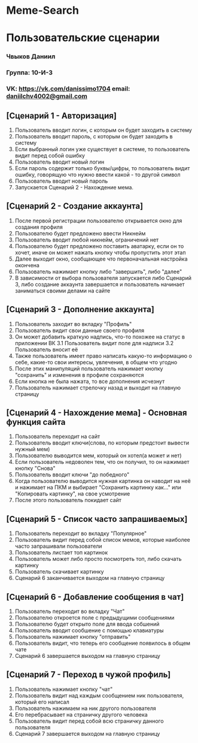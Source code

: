
# Meme-Search
# Пользовательские сценарии
### Чвыков Даниил
### Группа: 10-И-3
### VK: https://vk.com/danissimo1704 email: daniilchv4002@gmail.com

## [Сценарий 1 - Авторизация]
 1. Пользователь вводит логин, с которым он будет заходить в систему
 2. Пользователь вводит пароль, с которым он будет заходить в систему
 3. Если выбранный логин уже существует в системе, то пользователь видит перед собой ошибку
 4. Пользователь вводит новый логин
 5. Если пароль содержит только буквы/цифры, то пользователь видит ошибку, говорящую что нужно ввести какой - то другой символ
 6. Пользователь вводит новый пароль
 7. Запускается Сценарий 2 - Нахождение мема.

## [Сценарий 2 - Создание аккаунта]
 1. После первой регистрации пользователю открывается окно для создания профиля
 2. Пользователю будет предложено ввести Никнейм
 3. Пользователь вводит любой никнейм, ограничений нет
 4. Пользователю будет предложено поставить аватарку, если он то хочет, иначе он может нажать кнопку чтобы пропустить этот этап
 5. Далее выходит окно, сообщающее что первоначальная настройка окончена
 6. Пользователь нажимает кнопку либо "завершить", либо "далее"
 7. В зависимости от выбора пользователя запускается либо Сценарий 3, либо создание аккаунта завершается и пользователь начинает заниматься своими делами на сайте

## [Сценарий 3 - Дополнение аккаунта]
 1. Пользователь заходит во вкладку "Профиль" 
 2. Пользователь видит свои данные своего профиля
 3. Он может добавить краткую надпись, что-то похожее на статус в приложении ВК
    3.1 Пользователь видит поле для надписи
    3.2 Пользователь вносит её 
 4. Также пользователь имеет право написать какую-то информацию о себе, какие-то свои интересы, увлечения, в общем что угодно
 5. После этих манипуляций пользователь нажимает кнопку "сохранить" и изменения в профиле сохраняются
 6. Если кнопка не была нажата, то все дополнения исчезнут
 7. Пользователь нажимает стрелочку назад и выходит на главную страницу 

## [Сценарий 4 - Нахождение мема] - Основная функция сайта
 1. Пользователь переходит на сайт
 2. Пользователь вводит ключи(слова, по которым предстоит вывести нужный мем)
 3. Пользователю выводится мем, который он хотел(а может и нет)
 4. Если пользователь недоволен тем, что он получил, то он нажимает кнопку "Снова"
 5. Пользователь вводит ключи "до победного" 
 6. Когда пользователю выводится нужная картинка он наводит на неё и нажимает на ПКМ и выбирает "Сохранить картинку как..." или "Копировать картинку", на свое усмотрение
 7. После этого пользователь покидает сайт

## [Сценарий 5 - Список часто запрашиваемых]
 1. Пользователь переходит во вкладку "Популярное"
 2. Пользователь видит перед собой список мемов, которые наиболее часто запрашивали пользователи
 3. Пользователь листает топ картинок
 4. Пользователь может либо просто посмотреть топ, либо скачать картинку
 5. Пользователь скачивает картинку
 6. Сценарий 6 заканчивается выходом на главную страницу

## [Сценарий 6 - Добавление сообщения в чат]
 1. Пользователь переходит во вкладку "Чат"
 2. Пользователю откроется поле с предыдущими сообщениями 
 3. Пользователю будет открыто поле для ввода собшений
 4. Пользователь вводит сообшение с помощью клавиатуры
 5. Пользователь нажимает кнопку "отправить"
 6. Пользователь видит, что теперь его сообщение появилось в общем чате
 7. Сценарий 6 завершается выходом на главную страницу

## [Сценарий 7 - Переход в чужой профиль]
 1. Пользователь нажимает кнопку "чат"
 2. Пользователь видит над каждым сообщением ник пользователя, который его написал
 3. Пользователь нажимаем на ник другого пользователя
 4. Его перебрасывает на страничку другого человека
 5. Пользователь видит перед собой всю страничку данного пользователя
 6. Сценарий 7 завершается выходом на главную страницу
